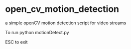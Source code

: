 # open_cv_motion_detection
a simple openCV motion detection script for video streams

To run python motionDetect.py

ESC to exit
